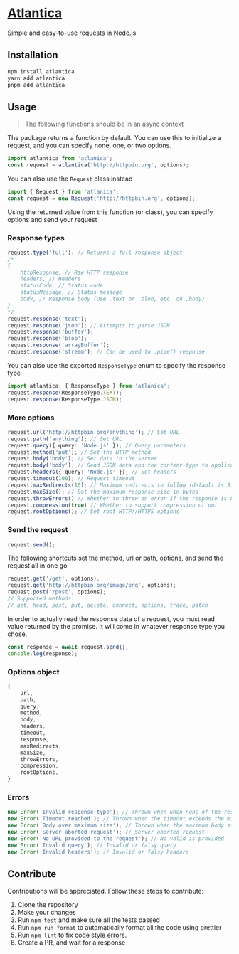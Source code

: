 # [Atlantica](https://www.npmjs.com/package/atlantica)

Simple and easy-to-use requests in Node.js

## Installation

```sh
npm install atlantica
yarn add atlantica
pnpm add atlantica
```

## Usage

> The following functions should be in an async context

The package returns a function by default. You can use this to initialize a request, and you can specify none, one, or two options.

```ts
import atlantica from 'atlanica';
const request = atlantica('http://httpbin.org', options);
```

You can also use the `Request` class instead

```ts
import { Request } from 'atlanica';
const request = new Request('http://httpbin.org', options);
```

Using the returned value from this function (or class), you can specify options and send your request

### Response types

```ts
request.type('full'); // Returns a full response object
/*
{
    httpResponse, // Raw HTTP response
    headers, // Headers
    statusCode, // Status code
    statusMessage, // Status message
    body, // Response body (Use .text or .blob, etc. on .body)
}
*/
request.response('text');
request.response('json'); // Attempts to parse JSON
request.response('buffer');
request.response('blob');
request.response('arrayBuffer');
request.response('stream'); // Can be used to .pipe() response
```

You can also use the exported `ResponseType` enum to specify the response type

```js
import atlantica, { ResponseType } from 'atlanica';
request.response(ResponseType.TEXT);
request.response(ResponseType.JSON);
```

### More options

```ts
request.url('http://httpbin.org/anything'); // Set URL
request.path('anything'); // Set URL
request.query({ query: 'Node.js' }); // Query parameters
request.method('put'); // Set the HTTP method
request.body('body'); // Set data to the server
request.body('body'); // Send JSON data and the content-type to application/json
request.headers({ query: 'Node.js' }); // Set headers
request.timeout(100); // Request timeout
request.maxRedirects(10); // Maximum redirects to follow (default is 5), (set to 0 to disable redirects)
request.maxSize(); // Set the maximum response size in bytes
request.throwErrors() // Whether to throw an error if the response is not within the 200 range
request.compression(true) // Whether to support compression or not
reguest.rootOptions(); // Set root HTTP//HTTPS options
```

### Send the request

```ts
request.send();
```

The following shortcuts set the method, url or path, options, and send the request all in one go

```ts
request.get('/get', options);
request.get('http://httpbin.org/image/png', options);
request.post('/post', options);
// Supported methods:
// get, head, post, put, delete, connect, options, trace, patch
```

In order to actually read the response data of a request, you must read value returned by the promise. It will come in whatever response type you chose.

```ts
const response = await request.send();
console.log(response);
```

### Options object

```ts
{
    url,
    path,
    query,
    method,
    body,
    headers,
    timeout,
    response,
    maxRedirects,
    maxSize,
    throwErrors,
    compression,
    rootOptions,
}
```

### Errors

```ts
new Error('Invalid response type'); // Thrown when when none of the response types are selected
new Error('Timeout reached'); // Thrown when the timeout exceeds the milliseconds the server took to respond.
new Error('Body over maximum size'); // Thrown when the maximum body size is exceeded
new Error('Server aborted request'); // Server aborted request
new Error('No URL provided to the request'); // No valid is provided
new Error('Invalid query'); // Invalid or falsy query
new Error('Invalid headers'); // Invalid or falsy headers
```

## Contribute

Contributions will be appreciated. Follow these steps to contribute:

1. Clone the repository
2. Make your changes
3. Run `npm test` and make sure all the tests passed
4. Run `npm run format` to automatically format all the code using prettier
5. Run `npm lint` to fix code style errors.
6. Create a PR, and wait for a response

